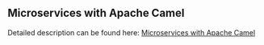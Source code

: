 ## Microservices with Apache Camel

Detailed description can be found here: [Microservices with Apache Camel](https://piotrminkowski.wordpress.com/2017/03/03/microservices-with-apache-camel/) 


